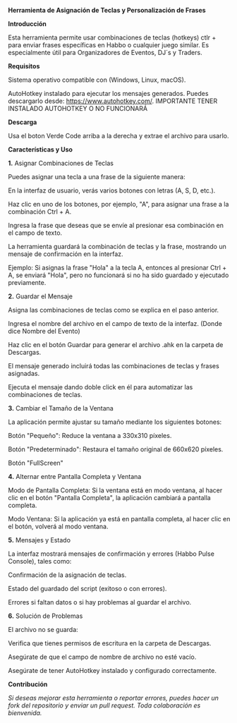 **Herramienta de Asignación de Teclas y Personalización de Frases**                                                     

**Introducción**

Esta herramienta permite usar combinaciones de teclas (hotkeys) ctlr + para enviar frases específicas en Habbo o cualquier juego similar. Es especialmente útil para Organizadores de Eventos, DJ´s y Traders.

**Requisitos**

Sistema operativo compatible con (Windows, Linux, macOS).

AutoHotkey instalado para ejecutar los mensajes generados. Puedes descargarlo desde: https://www.autohotkey.com/.  IMPORTANTE TENER INSTALADO AUTOHOTKEY O NO FUNCIONARÁ

**Descarga**

Usa el boton Verde Code arriba a la derecha y extrae el archivo para usarlo.

**Características y Uso**

**1.** Asignar Combinaciones de Teclas

Puedes asignar una tecla a una frase de la siguiente manera:

En la interfaz de usuario, verás varios botones con letras (A, S, D, etc.).

Haz clic en uno de los botones, por ejemplo, "A", para asignar una frase a la combinación Ctrl + A.

Ingresa la frase que deseas que se envíe al presionar esa combinación en el campo de texto.

La herramienta guardará la combinación de teclas y la frase, mostrando un mensaje de confirmación en la interfaz.

Ejemplo:
Si asignas la frase "Hola" a la tecla A, entonces al presionar Ctrl + A, se enviará "Hola", pero no funcionará si no ha sido guardado y ejecutado previamente.

**2.** Guardar el Mensaje

Asigna las combinaciones de teclas como se explica en el paso anterior.

Ingresa el nombre del archivo en el campo de texto de la interfaz. (Donde dice Nombre del Evento)

Haz clic en el botón Guardar para generar el archivo .ahk en la carpeta de Descargas.

El mensaje generado incluirá todas las combinaciones de teclas y frases asignadas.

Ejecuta el mensaje dando doble click en él para automatizar las combinaciones de teclas.

**3.** Cambiar el Tamaño de la Ventana

La aplicación permite ajustar su tamaño mediante los siguientes botones:

Botón "Pequeño": Reduce la ventana a 330x310 píxeles.

Botón "Predeterminado": Restaura el tamaño original de 660x620 píxeles.

Botón "FullScreen"

**4.** Alternar entre Pantalla Completa y Ventana

Modo de Pantalla Completa: Si la ventana está en modo ventana, al hacer clic en el botón "Pantalla Completa", la aplicación cambiará a pantalla completa.

Modo Ventana: Si la aplicación ya está en pantalla completa, al hacer clic en el botón, volverá al modo ventana.

**5.** Mensajes y Estado

La interfaz mostrará mensajes de confirmación y errores (Habbo Pulse Console), tales como:

Confirmación de la asignación de teclas.

Estado del guardado del script (exitoso o con errores).

Errores si faltan datos o si hay problemas al guardar el archivo.

**6.** Solución de Problemas

El archivo no se guarda:

Verifica que tienes permisos de escritura en la carpeta de Descargas.

Asegúrate de que el campo de nombre de archivo no esté vacío.

Asegúrate de tener AutoHotkey instalado y configurado correctamente.

**Contribución**

*Si deseas mejorar esta herramienta o reportar errores, puedes hacer un fork del repositorio y enviar un pull request. Toda colaboración es bienvenida.*

